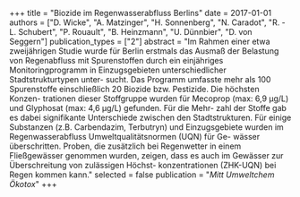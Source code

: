 +++
title = "Biozide im Regenwasserabfluss Berlins"
date = 2017-01-01
authors = ["D. Wicke", "A. Matzinger", "H. Sonnenberg", "N. Caradot", "R. -L. Schubert", "P. Rouault", "B. Heinzmann", "U. Dünnbier", "D. von Seggern"]
publication_types = ["2"]
abstract = "Im Rahmen einer etwa zweijährigen Studie wurde für Berlin erstmals das Ausmaß der Belastung von Regenabfluss mit Spurenstoffen durch ein einjähriges Monitoringprogramm in Einzugsgebieten unterschiedlicher Stadtstrukturtypen unter- sucht. Das Programm umfasste mehr als 100 Spurenstoffe einschließlich 20 Biozide bzw. Pestizide. Die höchsten Konzen- trationen dieser Stoffgruppe wurden für Mecoprop (max: 6,9 µg/L) und Glyphosat (max: 4,6 µg/L) gefunden. Für die Mehr- zahl der Stoffe gab es dabei signifikante Unterschiede zwischen den Stadtstrukturen. Für einige Substanzen (z.B. Carbendazim, Terbutryn) und Einzugsgebiete wurden im Regenwasserabfluss Umweltqualitätsnormen (UQN) für Ge- wässer überschritten. Proben, die zusätzlich bei Regenwetter in einem Fließgewässer genommen wurden, zeigen, dass es auch im Gewässer zur Überschreitung von zulässigen Höchst- konzentrationen (ZHK-UQN) bei Regen kommen kann."
selected = false
publication = "*Mitt Umweltchem Ökotox*"
+++


